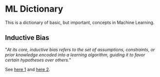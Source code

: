 # ML Dictionary
This is a dictionary of basic, but important, concepts in Machine Learning.

## Inductive Bias
"_At its core, inductive bias refers to the set of assumptions, constraints, or prior knowledge encoded into a learning algorithm, guiding it to favor certain hypotheses over others._"

See [here 1](https://medium.com/@sanjithkumar986/inductive-bias-in-machine-learning-f360ea678a15) and [here 2](https://medium.com/@sanjithkumar986/inductive-bias-in-deep-learning-1-17a7c3f35381#:~:text=These%20inductive%20biases%20make%20CNNs,tasks%20where%20different%20assumptions%20hold).
